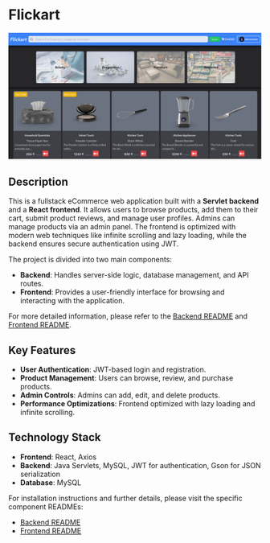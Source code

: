 # Flickart

![Project Image](./images/front.png) 

## Description

This is a fullstack eCommerce web application built with a **Servlet backend** and a **React frontend**. It allows users to browse products, add them to their cart, submit product reviews, and manage user profiles. Admins can manage products via an admin panel. The frontend is optimized with modern web techniques like infinite scrolling and lazy loading, while the backend ensures secure authentication using JWT.

The project is divided into two main components:
- **Backend**: Handles server-side logic, database management, and API routes.
- **Frontend**: Provides a user-friendly interface for browsing and interacting with the application.

For more detailed information, please refer to the [Backend README](./flickart/README.md) and [Frontend README](./FlickartApp/README.md).

## Key Features

- **User Authentication**: JWT-based login and registration.
- **Product Management**: Users can browse, review, and purchase products.
- **Admin Controls**: Admins can add, edit, and delete products.
- **Performance Optimizations**: Frontend optimized with lazy loading and infinite scrolling.

## Technology Stack

- **Frontend**: React, Axios
- **Backend**: Java Servlets, MySQL, JWT for authentication, Gson for JSON serialization
- **Database**: MySQL

For installation instructions and further details, please visit the specific component READMEs:
- [Backend README](./backend/README.md)
- [Frontend README](./frontend/README.md)
